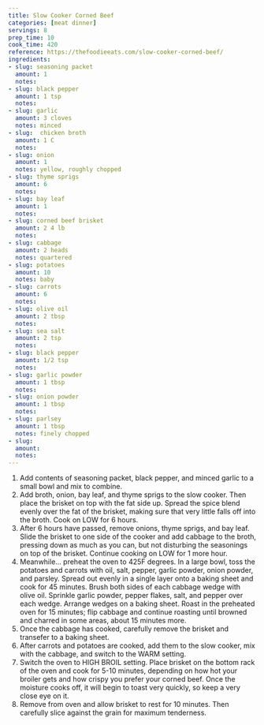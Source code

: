 ```yaml
---
title: Slow Cooker Corned Beef
categories: [meat dinner]
servings: 8
prep_time: 10
cook_time: 420
reference: https://thefoodieeats.com/slow-cooker-corned-beef/
ingredients:
- slug: seasoning packet
  amount: 1
  notes:
- slug: black pepper
  amount: 1 tsp
  notes:
- slug: garlic
  amount: 3 cloves
  notes: minced
- slug:  chicken broth
  amount: 1 C
  notes:
- slug: onion
  amount: 1
  notes: yellow, roughly chopped
- slug: thyme sprigs
  amount: 6
  notes:
- slug: bay leaf
  amount: 1
  notes:
- slug: corned beef brisket
  amount: 2 4 lb
  notes:
- slug: cabbage
  amount: 2 heads
  notes: quartered
- slug: potatoes
  amount: 10
  notes: baby
- slug: carrots
  amount: 6
  notes:
- slug: olive oil
  amount: 2 tbsp
  notes:
- slug: sea salt
  amount: 2 tsp
  notes:
- slug: black pepper
  amount: 1/2 tsp
  notes:
- slug: garlic powder
  amount: 1 tbsp
  notes:
- slug: onion powder
  amount: 1 tbsp
  notes:
- slug: parlsey
  amount: 1 tbsp
  notes: finely chopped
- slug:
  amount:
  notes:
---
```

1. Add contents of seasoning packet, black pepper, and minced garlic to a small bowl and mix to combine.
2. Add broth, onion, bay leaf, and thyme sprigs to the slow cooker. Then place the brisket on top with the fat side up. Spread the spice blend evenly over the fat of the brisket, making sure that very little falls off into the broth. Cook on LOW for 6 hours.
3. After 6 hours have passed, remove onions, thyme sprigs, and bay leaf. Slide the brisket to one side of the cooker and add cabbage to the broth, pressing down as much as you can, but not disturbing the seasonings on top of the brisket. Continue cooking on LOW for 1 more hour.
4. Meanwhile... preheat the oven to 425F degrees. In a large bowl, toss the potatoes and carrots with oil, salt, pepper, garlic powder, onion powder, and parsley. Spread out evenly in a single layer onto a baking sheet and cook for 45 minutes. Brush both sides of each cabbage wedge with olive oil. Sprinkle garlic powder, pepper flakes, salt, and pepper over each wedge. Arrange wedges on a baking sheet. Roast in the preheated oven for 15 minutes; flip cabbage and continue roasting until browned and charred in some areas, about 15 minutes more.
5. Once the cabbage has cooked, carefully remove the brisket and transefer to a baking sheet.
6. After carrots and potatoes are cooked, add them to the slow cooker, mix with the cabbage, and switch to the WARM setting.
7. Switch the oven to HIGH BROIL setting. Place brisket on the bottom rack of the oven and cook for 5-10 minutes, depending on how hot your broiler gets and how crispy you prefer your corned beef. Once the moisture cooks off, it will begin to toast very quickly, so keep a very close eye on it.
8. Remove from oven and allow brisket to rest for 10 minutes. Then carefully slice against the grain for maximum tenderness.

